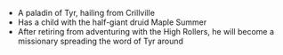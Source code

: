 - A paladin of Tyr, hailing from Crillville
- Has a child with the half-giant druid Maple Summer
- After retiring from adventuring with the High Rollers, he will become a missionary spreading the word of Tyr around